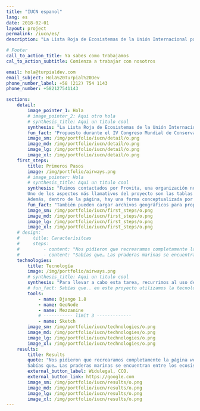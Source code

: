 ```yaml
---
title: "IUCN espanol"
lang: es
date: 2018-02-01
layout: project
permalink: /iucn/es/
description: "La Lista Roja de Ecosistemas de la Unión Internacional para la Conservación de la Naturaleza (UICN) es la iniciativa más extensa del estado de conservación de los ecosistemas en todo el mundo."

# Footer
call_to_action_title: Ya sabes como trabajamos
cal_to_action_subtitle: Comienza a trabajar con nosotros

email: hola@turpialdev.com
email_subject: Hola%20Turpial%20Dev
phone_number_label: +58 (212) 754 1143
phone_number: +582127541143

sections:
    detail:
        image_pointer_1: Hola
        # image_pointer_2: Aqui otro hola
        # synthesis_title: Aqui un titulo cool
        synthesis: "La Lista Roja de Ecosistemas de la Unión Internacional para la Conservación de la Naturaleza (UICN) es la iniciativa más extensa del estado de conservación de los ecosistemas en todo el mundo."
        fun_fact: "Propuesto durante el IV Congreso Mundial de Conservación en 2008 y reconocido por la UICN en 2014, la LRE es responsable de recopilar datos, estadísticas y evaluación de riesgos de todos los ecosistemas del planeta, con el objetivo de evaluarlos todos antes del año 2025."
        image_sm: /img/portfolio/iucn/detail/o.png
        image_md: /img/portfolio/iucn/detail/o.png
        image_lg: /img/portfolio/iucn/detail/o.png
        image_xl: /img/portfolio/iucn/detail/o.png
    first_steps:
        title: Primeros Pasos
        image: /img/portfolio/airways.png
        # image_pointer: Hola
        # synthesis_title: Aqui un titulo cool
        synthesis: "Fuimos contactados por Provita, una organización no gubernamental cuya misión es la conservación de especies y ambientes en peligro de extinción, combinando varios campos del conocimiento en la búsqueda de soluciones integrales. <br>
        Uno de los aspectos más llamativos del proyecto son las tablas de información, cuyo objetivo es proporcionar al público información resumida sobre los estudios y publicaciones realizados en todo el mundo sobre el análisis y la preservación de los ecosistemas. <br>
        Además, dentro de la página, hay una forma conceptualizada por el cliente, y puede ser utilizada por quienes evalúan un ecosistema para documentar el estado en el que se encuentra, siguiendo los parámetros diseñados por el ecosistema LRE."
        fun_fact: "También pueden cargar archivos geográficos para proporcionar una abstracción visual georeferenciada del ecosistema dentro del sistema."
        image_sm: /img/portfolio/iucn/first_steps/o.png
        image_md: /img/portfolio/iucn/first_steps/o.png
        image_lg: /img/portfolio/iucn/first_steps/o.png
        image_xl: /img/portfolio/iucn/first_steps/o.png
    # design:
    #     title: Caracterísitcas
    #     steps:
    #         - content: "Nos pidieron que recrearamos completamente la página web de LRE, que se desarrolló en Wordpress, además de incluir nuevas funcionalidades que le permitieran ofrecer una mejor gestión de la información geográfica asociada a los ecosistemas evaluados."
    #         - content: "Sabías que… Las praderas marinas se encuentran entre los ecosistemas menos conocidos del mundo. Sin embargo, estos jardines submarinos son cruciales para nuestra supervivencia –– se encuentran entre los reservorios de carbono azul más importantes del planeta."
    technologies:
        title: Tecnología
        image: /img/portfolio/airways.png
        # synthesis_title: Aqui un titulo cool
        synthesis: "Para llevar a cabo esta tarea, recurrimos al uso de soluciones OpenSource que facilitaran el cumplimiento de los requisitos, ya que el núcleo de nuestro desarrollo iba a ser Django, integramos Mezzanine CMS a la aplicación web y GeoNode a datos georreferenciados."
        # fun_fact: Sabías que.. en este proyecto utilizamos la tecnología ‘Lorem ipsum” para tal cosa texto aqui lorem ipsum para tal cosa texto aqui lorem ipsum.
        tools:
            - name: Django 1.8
            - name: GeoNode
            - name: Mezzanine
            # ----------- limit 3 -------------
            - name: Sketch
        image_sm: /img/portfolio/iucn/technologies/o.png
        image_md: /img/portfolio/iucn/technologies/o.png
        image_lg: /img/portfolio/iucn/technologies/o.png
        image_xl: /img/portfolio/iucn/technologies/o.png
    results:
        title: Results
        quote: "Nos pidieron que recrearamos completamente la página web de LRE, que se desarrolló en Wordpress, además de incluir nuevas funcionalidades que le permitieran ofrecer una mejor gestión de la información geográfica asociada a los ecosistemas evaluados.<br>
        Sabías que… Las praderas marinas se encuentran entre los ecosistemas menos conocidos del mundo. Sin embargo, estos jardines submarinos son cruciales para nuestra supervivencia –– se encuentran entre los reservorios de carbono azul más importantes del planeta."
        external_button_label: Widulegal, CCO.
        external_button_link: https://google.com
        image_sm: /img/portfolio/iucn/results/o.png
        image_md: /img/portfolio/iucn/results/o.png
        image_lg: /img/portfolio/iucn/results/o.png
        image_xl: /img/portfolio/iucn/results/o.png
---
```

